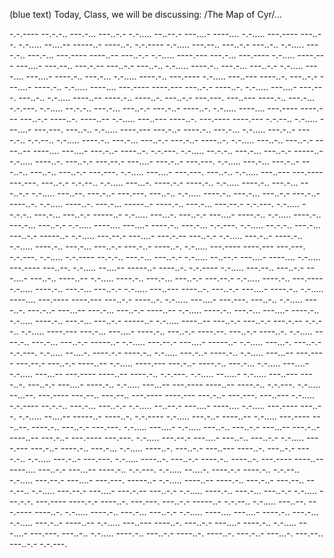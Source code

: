 (blue text)
Today, Class, we will be discussing: /The Map of Cyr/...

-.-.---- --.-.-.. ---.-... ---..-.- -.-..... --..--.- ---....- ----.... -.-..... ---.---- ---..--. -.-..... --....-- -----..- ----..-. -.-.---- -.-..... ---.--.. ---..-.- ---..-.. -.-..... ----.-.. ---.-... ---.---- ----..-- ---..-.- -.-..... ----.--- ---.-... ---.---- -.-..... ----.--- ---....- ---.--.. ---.-.-- ---..-.- ---..-.. -.-..... ----.-.. ---.-... ---..-.- -.-..... ----.... ---....- ----.-.. ---.-... -.-..... ----.-.. ---.---- -.-..... ---..--- ----..-. ---..-.- ---....- ----.-.. -.-..... ----.... ---.---- ----.--- ---..-.- ----..-. -.-..... ---....- ---.---. ---..-.. -.-..... ----..-- ----.-.. ----..-. ---..-.- ---.---. ---..--- ----.-.. ---.-... -.-.---. -.-..... --.-.-.. ---.-... ---..-.- ---.-..- ----..-. -.-..... ----.... ---.---- ----.--- ---..-.- ----..-. ----..-- -.-..... ---..--- ----..-. ---.---- ----.--- -.-.--.. -.-..... ---....- ---.---. ---..-.. -.-..... ----.--- ---.-..- ----.-.. ---.-... -.-..... ---.-..- ----.-.. -.-.--.. -.-..... ----.-.. ---.-... ---..-.- ---.-..- ----..-. -.-..... ---..-.. ---..-.- ----..-- ----.... ---....- ---.-..- ----..-. -.-.---. -.-..... --.-.-.. ---.-... ---..-.- -----..- -.-..... ----..-. ---..-.- ---.--.- ---....- ---.-..- ---.---. -.-..... ---.-... ---.-..- ---..-.. ---..-.. ---..-.- ---.---. -.-..... ---....- ---.---. ---..-.. -.-..... ---..--- ---.---- ---.---. ---..-.- -.-.--.. -.-..... ---...-. ----.-.- ----.-.. -.-..... ----.-.. ---.-... ---..-.- -.-..... ---..--. ---.-..- ---.---. ---..-.. -.-..... ----.-.. ---.-... ---..-.- ---.-..- ----..-. -.-..... ----..-. ---.-... -----..- ----.-.. ---.-... ---.--.- -.-.---. -.-..... --.-.-.. ---.-... ---..-.- -----..- -.-..... ---...-. ---..-.- ---....- ----.-.. -.-..... ----.-.. ---.-... ---..-.- -.-..... ----.... ---....- ----.-.. ---.-... -.-.---. -.-..... --.-.-.. ---.-... ---..-.- -----..- -.-..... ---.--.- ---....- ---.-.-- ---..-.- -.-..... ---.-..- ----.-.. -.-..... ----.-.. ---.-... ---..-.- ---.-..- ----..-. -.-..... ---.---- ----.--- ---.---. -.-.---. -.-..... -.-.---- --.-.-.. ---.-... ---..-.- -.-..... --..--.- ---....- ----.... -.-..... ---.---- ---..--. -.-..... --....-- -----..- ----..-. -.-.---- -.-..... ---.--.. ---..-.- ---....- ---..-.. ----..-- -.-..... ----.-.. ---.-... ---..-.- ---.--.- -.-..... ----.-.. ---.---- -.-..... ----.-.. ---.-... ---..-.- -.-..... ---..--- ----..-. ---..-.- ---....- ----.-.. -.-..... ----.... ---.---- ----.--- ---..-.- ----..-. -.-..... ---....- ---.---. ---..-.. -.-..... ----..-. ---.-..- ---...-- ---.-... ---..-.- ----..-- -.-..... ----.-.. ---.-... ---....- ----.-.. -.-..... ----.-.. ---.-... ---..-.- -----..- -.-..... ----..-- ---..-.- ---..-.- ---.-.-- -.-.--.. -.-..... ----.--- ---.-... ---....- ----.-.. ---..-.- ----.--. ---..-.- ----..-. -.-..... ----.-.. ---.-... ---..-.- -----..- -.-..... ---.--.- ---....- -----..- -.-..... ---...-. ---..-.- -.-.---. -.-..... --....-. ----.-.- ----.-.. -.-..... ---.-..- ----.-.. -.-..... ---...-- ---.---- ---.--.- ---..-.- ----..-- -.-..... ----.--- ---.-..- ----.-.. ---.-... -.-..... ---....- -.-..... ---...-- ---.---- ----..-- ----.-.. -.-.---. -.-..... --.....- -.-..... ---..--- ----..-. ---..-.- ---....- ----.-.. -.-..... ---...-- ---.---- ----..-- ----.-.. -.-.---. -.-..... --...--. ---.---- ---.--.. ---.--.. ---.---- ----.--- ---.-..- ---.---. ---..--- -.-..... -.-.---- --.-.-.. ---.-... ---..-.- -.-..... --..--.- ---....- ----.... -.-..... ---.---- ---..--. -.-..... --....-- -----..- ----..-. -.-.---- -.-..... ---.-..- ----..-- -.-..... ---.---- ---..--. ----.-.. ---..-.- ---.---. -.-..... ---....- -.-..... ---..-.. ---..-.- ---...-- ---.-..- ----..-- ---.-..- ---.---- ---.---. -.-..... ---.--.- ---....- ---..-.. ---..-.- -.-..... ----.--- ---.-..- ----.-.. ---.-... -.-..... ----..-. ---..-.- ---..--- ----..-. ---..-.- ----.-.. -.-..... ---.-..- ---.---. -.-..... ----..-. ---..-.- ----.-.. ----..-. ---.---- ----..-- ----.... ---..-.- ---...-- ----.-.. -.-.---. -.-..... --....-. ----.-.- ----.-.. -.-.--.. -.-..... ---.--.- ---....- ---.---. -----..- -.-..... ----..-- ----.-.. ---.-..- ---.--.. ---.--.. -.-..... ---.--.- ---....- ---.-.-- ---..-.- -.-..... ----.-.. ---.-... ---..-.- -.-..... ---.-.-. ---.---- ----.-.- ----..-. ---.---. ---..-.- -----..- -.-.--.. -.-..... ---..--. ---.---- ----..-. -.-..... ----.-.. ---.-... ---..-.- -.-..... ----.... ---....- ----.-.. ---.-... -.-..... ---.-..- ----..-- -.-..... ---..--- ----..-. ---..-.- ---....- ----.-.. -.-..... ---....- ---.---. ---..-.. -.-..... ----.-.. ---..-.- ----..-. ----..-. ---.-..- ---...-. ---.--.. ---..-.- -.-.---.